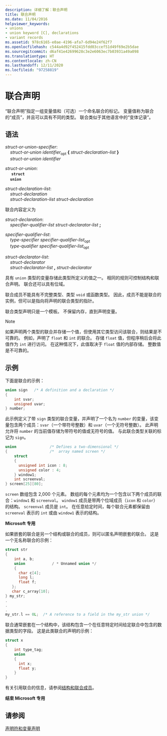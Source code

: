 ```yaml
---
description: 详细了解：联合声明
title: 联合声明
ms.date: 11/04/2016
helpviewer_keywords:
- unions
- union keyword [C], declarations
- variant records
ms.assetid: 978c6165-e0ae-4196-afa7-6d94e24f62f7
ms.openlocfilehash: c544a4d92f452415fdd03ccef51d49f69e2b5dae
ms.sourcegitcommit: d6af41e42699628c3e2e6063ec7b03931a49a098
ms.translationtype: HT
ms.contentlocale: zh-CN
ms.lasthandoff: 12/11/2020
ms.locfileid: "97258819"
---
```

# <a name="union-declarations"></a>联合声明

“联合声明”指定一组变量值和（可选）一个命名联合的标记。 变量值称为联合的“成员”，并且可以具有不同的类型。 联合类似于其他语言中的“变体记录”。

## <a name="syntax"></a>语法

*struct-or-union-specifier*:<br/>
&nbsp;&nbsp;&nbsp;&nbsp;*struct-or-union* *identifier*<sub>opt</sub> **{** *struct-declaration-list* **}**<br/>
&nbsp;&nbsp;&nbsp;&nbsp;*struct-or-union* *identifier*

*struct-or-union*:<br/>
&nbsp;&nbsp;&nbsp;&nbsp; **`struct`**<br/>
&nbsp;&nbsp;&nbsp;&nbsp;**`union`**

*struct-declaration-list*:<br/>
&nbsp;&nbsp;&nbsp;&nbsp;*struct-declaration*<br/>
&nbsp;&nbsp;&nbsp;&nbsp;*struct-declaration-list* *struct-declaration*

联合内容定义为

*struct-declaration*:<br/>
&nbsp;&nbsp;&nbsp;&nbsp;*specifier-qualifier-list* *struct-declarator-list*  **;**

*specifier-qualifier-list*:<br/>
&nbsp;&nbsp;&nbsp;&nbsp;*type-specifier* *specifier-qualifier-list*<sub>opt</sub> <br/>
&nbsp;&nbsp;&nbsp;&nbsp;*type-qualifier* *specifier-qualifier-list*<sub>opt</sub>

*struct-declarator-list*:<br/>
&nbsp;&nbsp;&nbsp;&nbsp;*struct-declarator*<br/>
&nbsp;&nbsp;&nbsp;&nbsp;*struct-declarator-list*  **,**  *struct-declarator*

具有 `union` 类型的变量存储此类型所定义的值之一。 相同的规则可控制结构和联合声明。 联合还可以具有位域。

联合成员不能具有不完整类型、类型 `void` 或函数类型。 因此，成员不能是联合的实例，但可以是指向将声明的联合类型的指针。

联合类型声明只是一个模板。 不保留内存，直到声明变量。

> [!NOTE]
> 如果声明两个类型的联合并存储一个值，但使用其它类型访问该联合，则结果是不可靠的。 例如，声明了 `float` 和 `int` 的联合。 存储 `float` 值，但程序稍后会将此值作为 `int` 进行访问。 在这种情况下，此值取决于 `float` 值的内部存储。 整数值是不可靠的。

## <a name="examples"></a>示例

下面是联合的示例：

```C
union sign   /* A definition and a declaration */
{
    int svar;
    unsigned uvar;
} number;
```

此示例定义了带 `sign` 类型的联合变量，并声明了一个名为 `number` 的变量，该变量包含两个成员：`svar`（一个带符号整数）和 `uvar`（一个无符号整数）。 此声明允许将 `number` 的当前值存储为带符号的值或无符号的值。 与此联合类型关联的标记为 `sign`。

```C
union               /* Defines a two-dimensional */
{                   /*  array named screen */
    struct
    {
      unsigned int icon : 8;
      unsigned color : 4;
    } window1;
    int screenval;
} screen[25][80];
```

`screen` 数组包含 2,000 个元素。 数组的每个元素均为一个包含以下两个成员的联合：`window1` 和 `screenval`。 `window1` 成员是带两个位域成员（`icon` 和 `color`）的结构。 `screenval` 成员是 `int`。 在任意给定时间，每个联合元素都保留由 `screenval` 表示的 `int` 或由 `window1` 表示的结构。

**Microsoft 专用**

如果嵌套的联合是另一个结构或联合的成员，则可以匿名声明嵌套的联合。 这是一个无名称联合的示例：

```C
struct str
{
    int a, b;
    union            / * Unnamed union */
    {
      char c[4];
      long l;
      float f;
   };
   char c_array[10];
} my_str;
.
.
.
my_str.l == 0L;  /* A reference to a field in the my_str union */
```

联合通常嵌套在一个结构中，该结构包含一个在任意特定时间给定联合中包含的数据类型的字段。 这是此类联合的声明的示例：

```C
struct x
{
    int type_tag;
    union
    {
      int x;
      float y;
    }
}
```

有关引用联合的信息，请参阅[结构和联合成员](../c-language/structure-and-union-members.md)。

**结束 Microsoft 专用**

## <a name="see-also"></a>请参阅

[声明符和变量声明](../c-language/declarators-and-variable-declarations.md)
